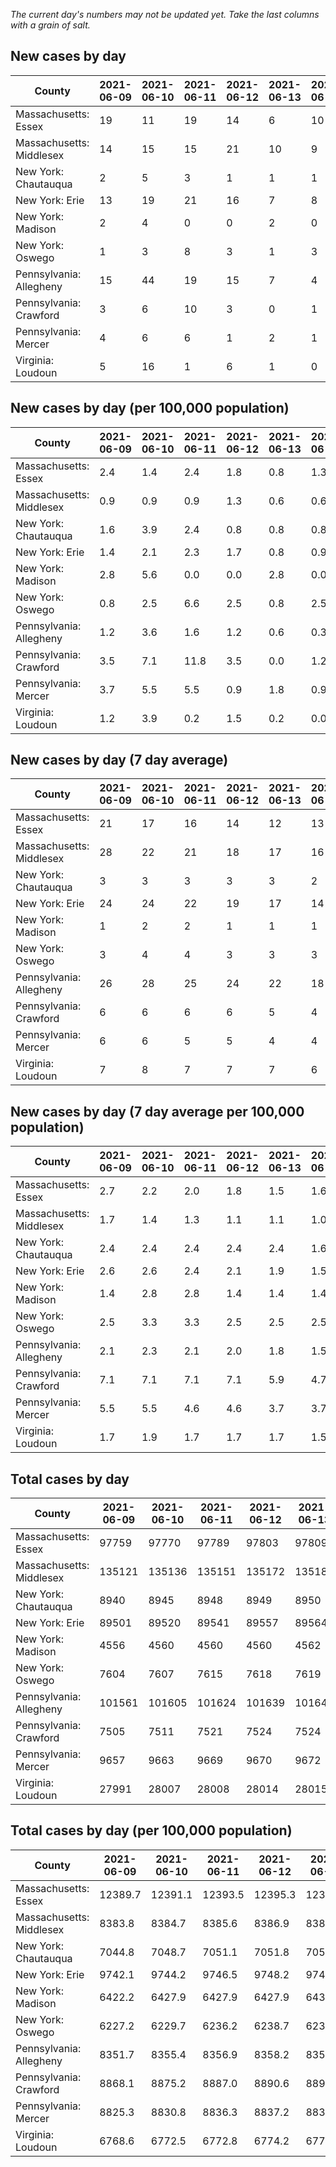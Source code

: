 _The current day's numbers may not be updated yet. Take the last columns with a grain of salt._
## New cases by day

| County | 2021-06-09 | 2021-06-10 | 2021-06-11 | 2021-06-12 | 2021-06-13 | 2021-06-14 | 2021-06-15 |
| --- | --- | --- | --- | --- | --- | --- | --- |
| Massachusetts: Essex | 19 | 11 | 19 | 14 | 6 | 10 |  |
| Massachusetts: Middlesex | 14 | 15 | 15 | 21 | 10 | 9 |  |
| New York: Chautauqua | 2 | 5 | 3 | 1 | 1 | 1 |  |
| New York: Erie | 13 | 19 | 21 | 16 | 7 | 8 |  |
| New York: Madison | 2 | 4 | 0 | 0 | 2 | 0 |  |
| New York: Oswego | 1 | 3 | 8 | 3 | 1 | 3 |  |
| Pennsylvania: Allegheny | 15 | 44 | 19 | 15 | 7 | 4 | 40 |
| Pennsylvania: Crawford | 3 | 6 | 10 | 3 | 0 | 1 | 3 |
| Pennsylvania: Mercer | 4 | 6 | 6 | 1 | 2 | 1 | 10 |
| Virginia: Loudoun | 5 | 16 | 1 | 6 | 1 | 0 | 4 |

## New cases by day (per 100,000 population)

| County | 2021-06-09 | 2021-06-10 | 2021-06-11 | 2021-06-12 | 2021-06-13 | 2021-06-14 | 2021-06-15 |
| --- | --- | --- | --- | --- | --- | --- | --- |
| Massachusetts: Essex | 2.4 | 1.4 | 2.4 | 1.8 | 0.8 | 1.3 |  |
| Massachusetts: Middlesex | 0.9 | 0.9 | 0.9 | 1.3 | 0.6 | 0.6 |  |
| New York: Chautauqua | 1.6 | 3.9 | 2.4 | 0.8 | 0.8 | 0.8 |  |
| New York: Erie | 1.4 | 2.1 | 2.3 | 1.7 | 0.8 | 0.9 |  |
| New York: Madison | 2.8 | 5.6 | 0.0 | 0.0 | 2.8 | 0.0 |  |
| New York: Oswego | 0.8 | 2.5 | 6.6 | 2.5 | 0.8 | 2.5 |  |
| Pennsylvania: Allegheny | 1.2 | 3.6 | 1.6 | 1.2 | 0.6 | 0.3 | 3.3 |
| Pennsylvania: Crawford | 3.5 | 7.1 | 11.8 | 3.5 | 0.0 | 1.2 | 3.5 |
| Pennsylvania: Mercer | 3.7 | 5.5 | 5.5 | 0.9 | 1.8 | 0.9 | 9.1 |
| Virginia: Loudoun | 1.2 | 3.9 | 0.2 | 1.5 | 0.2 | 0.0 | 1.0 |

## New cases by day (7 day average)

| County | 2021-06-09 | 2021-06-10 | 2021-06-11 | 2021-06-12 | 2021-06-13 | 2021-06-14 | 2021-06-15 |
| --- | --- | --- | --- | --- | --- | --- | --- |
| Massachusetts: Essex | 21 | 17 | 16 | 14 | 12 | 13 |  |
| Massachusetts: Middlesex | 28 | 22 | 21 | 18 | 17 | 16 |  |
| New York: Chautauqua | 3 | 3 | 3 | 3 | 3 | 2 |  |
| New York: Erie | 24 | 24 | 22 | 19 | 17 | 14 |  |
| New York: Madison | 1 | 2 | 2 | 1 | 1 | 1 |  |
| New York: Oswego | 3 | 4 | 4 | 3 | 3 | 3 |  |
| Pennsylvania: Allegheny | 26 | 28 | 25 | 24 | 22 | 18 | 21 |
| Pennsylvania: Crawford | 6 | 6 | 6 | 6 | 5 | 4 | 4 |
| Pennsylvania: Mercer | 6 | 6 | 5 | 5 | 4 | 4 | 4 |
| Virginia: Loudoun | 7 | 8 | 7 | 7 | 7 | 6 | 5 |

## New cases by day (7 day average per 100,000 population)

| County | 2021-06-09 | 2021-06-10 | 2021-06-11 | 2021-06-12 | 2021-06-13 | 2021-06-14 | 2021-06-15 |
| --- | --- | --- | --- | --- | --- | --- | --- |
| Massachusetts: Essex | 2.7 | 2.2 | 2.0 | 1.8 | 1.5 | 1.6 |  |
| Massachusetts: Middlesex | 1.7 | 1.4 | 1.3 | 1.1 | 1.1 | 1.0 |  |
| New York: Chautauqua | 2.4 | 2.4 | 2.4 | 2.4 | 2.4 | 1.6 |  |
| New York: Erie | 2.6 | 2.6 | 2.4 | 2.1 | 1.9 | 1.5 |  |
| New York: Madison | 1.4 | 2.8 | 2.8 | 1.4 | 1.4 | 1.4 |  |
| New York: Oswego | 2.5 | 3.3 | 3.3 | 2.5 | 2.5 | 2.5 |  |
| Pennsylvania: Allegheny | 2.1 | 2.3 | 2.1 | 2.0 | 1.8 | 1.5 | 1.7 |
| Pennsylvania: Crawford | 7.1 | 7.1 | 7.1 | 7.1 | 5.9 | 4.7 | 4.7 |
| Pennsylvania: Mercer | 5.5 | 5.5 | 4.6 | 4.6 | 3.7 | 3.7 | 3.7 |
| Virginia: Loudoun | 1.7 | 1.9 | 1.7 | 1.7 | 1.7 | 1.5 | 1.2 |

## Total cases by day

| County | 2021-06-09 | 2021-06-10 | 2021-06-11 | 2021-06-12 | 2021-06-13 | 2021-06-14 | 2021-06-15 |
| --- | --- | --- | --- | --- | --- | --- | --- |
| Massachusetts: Essex | 97759 | 97770 | 97789 | 97803 | 97809 | 97819 |  |
| Massachusetts: Middlesex | 135121 | 135136 | 135151 | 135172 | 135182 | 135191 |  |
| New York: Chautauqua | 8940 | 8945 | 8948 | 8949 | 8950 | 8951 |  |
| New York: Erie | 89501 | 89520 | 89541 | 89557 | 89564 | 89572 |  |
| New York: Madison | 4556 | 4560 | 4560 | 4560 | 4562 | 4562 |  |
| New York: Oswego | 7604 | 7607 | 7615 | 7618 | 7619 | 7622 |  |
| Pennsylvania: Allegheny | 101561 | 101605 | 101624 | 101639 | 101646 | 101650 | 101690 |
| Pennsylvania: Crawford | 7505 | 7511 | 7521 | 7524 | 7524 | 7525 | 7528 |
| Pennsylvania: Mercer | 9657 | 9663 | 9669 | 9670 | 9672 | 9673 | 9683 |
| Virginia: Loudoun | 27991 | 28007 | 28008 | 28014 | 28015 | 28015 | 28019 |

## Total cases by day (per 100,000 population)

| County | 2021-06-09 | 2021-06-10 | 2021-06-11 | 2021-06-12 | 2021-06-13 | 2021-06-14 | 2021-06-15 |
| --- | --- | --- | --- | --- | --- | --- | --- |
| Massachusetts: Essex | 12389.7 | 12391.1 | 12393.5 | 12395.3 | 12396.0 | 12397.3 |  |
| Massachusetts: Middlesex | 8383.8 | 8384.7 | 8385.6 | 8386.9 | 8387.5 | 8388.1 |  |
| New York: Chautauqua | 7044.8 | 7048.7 | 7051.1 | 7051.8 | 7052.6 | 7053.4 |  |
| New York: Erie | 9742.1 | 9744.2 | 9746.5 | 9748.2 | 9749.0 | 9749.8 |  |
| New York: Madison | 6422.2 | 6427.9 | 6427.9 | 6427.9 | 6430.7 | 6430.7 |  |
| New York: Oswego | 6227.2 | 6229.7 | 6236.2 | 6238.7 | 6239.5 | 6242.0 |  |
| Pennsylvania: Allegheny | 8351.7 | 8355.4 | 8356.9 | 8358.2 | 8358.7 | 8359.1 | 8362.4 |
| Pennsylvania: Crawford | 8868.1 | 8875.2 | 8887.0 | 8890.6 | 8890.6 | 8891.8 | 8895.3 |
| Pennsylvania: Mercer | 8825.3 | 8830.8 | 8836.3 | 8837.2 | 8839.0 | 8839.9 | 8849.1 |
| Virginia: Loudoun | 6768.6 | 6772.5 | 6772.8 | 6774.2 | 6774.5 | 6774.5 | 6775.4 |
